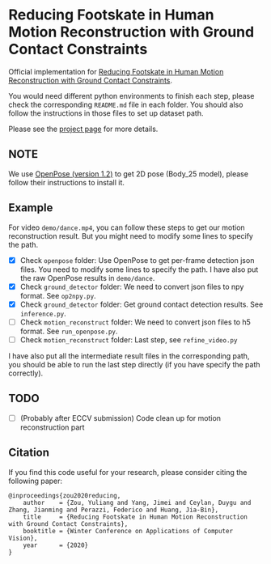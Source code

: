 # Reducing Footskate in Human Motion Reconstruction with Ground Contact Constraints

Official implementation for [Reducing Footskate in Human Motion Reconstruction with Ground Contact Constraints](https://yuliang.vision/WACV2020/).

You would need different python environments to finish each step, please check the corresponding `README.md` file in each folder. You should also follow the instructions in those files to set up dataset path.

Please see the [project page](https://yuliang.vision/WACV2020/) for more details.


## NOTE
We use [OpenPose (version 1.2)](https://github.com/CMU-Perceptual-Computing-Lab/openpose) to get 2D pose (Body_25 model), please follow their instructions to install it.


## Example
For video `demo/dance.mp4`, you can follow these steps to get our motion reconstruction result. But you might need to modify some lines to specify the path.

- [x] Check `openpose` folder: Use OpenPose to get per-frame detection json files. You need to modify some lines to specify the path. I have also put the raw OpenPose results in `demo/dance`.
- [x] Check `ground_detector` folder: We need to convert json files to npy format. See `op2npy.py`.
- [x] Check `ground_detector` folder: Get ground contact detection results. See `inference.py`.
- [ ] Check `motion_reconstruct` folder: We need to convert json files to h5 format. See `run_openpose.py`.
- [ ] Check `motion_reconstruct` folder: Last step, see `refine_video.py`

I have also put all the intermediate result files in the corresponding path, you should be able to run the last step directly (if you have specify the path correctly).


## TODO
- [ ] (Probably after ECCV submission) Code clean up for motion reconstruction part


## Citation
If you find this code useful for your research, please consider citing the following paper:

	@inproceedings{zou2020reducing,
	    author    = {Zou, Yuliang and Yang, Jimei and Ceylan, Duygu and Zhang, Jianming and Perazzi, Federico and Huang, Jia-Bin}, 
	    title     = {Reducing Footskate in Human Motion Reconstruction with Ground Contact Constraints}, 
	    booktitle = {Winter Conference on Applications of Computer Vision},
	    year      = {2020}
	}
